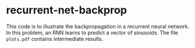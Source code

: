 # recurrent-net-backprop
This code is to illustrate the backpropagation in a recurrent neural network. In this problem, an RNN learns to predict a vector of sinusoids. The file `plots.pdf` contains intermediate results.
